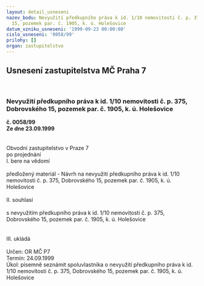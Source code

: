 ```yaml
---
layout: detail_usneseni
nazev_bodu: Nevyužití předkupního práva k id. 1/10 nemovitosti č. p. 375, Dobrovského
  15, pozemek par. č. 1905, k. ú. Holešovice
datum_vzniku_usneseni: '1999-09-23 00:00:00'
cislo_usneseni: '0058/99'
prilohy: []
organ: zastupitelstvo
---
```

<div id="ucUsn_pList" class="usn">
	<span><h2>Usnesení zastupitelstva MČ Praha 7 </h2>
<br></span><div class="standBody">
<span><h3>Nevyužití předkupního práva k id. 1/10 nemovitosti č. p. 375, Dobrovského 15, pozemek par. č. 1905, k. ú. Holešovice</h3></span><div class="center">
		<strong>č. 0058/99</strong><br>
	</div>
<div class="center">
		<strong>Ze dne 23.09.1999</strong><br><br>
	</div>
<br>Obvodní zastupitelstvo v Praze 7<br>po projednání<br>I.	bere na vědomí<br><br> předložený materiál -  Návrh na nevyužití předkupního práva k id. 1/10 nemovitosti č. p. 375, Dobrovského 15, pozemek par. č. 1905, k. ú. Holešovice<br><br>II.	souhlasí <br><br>s nevyužitím předkupního práva k id. 1/10 nemovitosti č. p. 375, Dobrovského 15, pozemek par. č. 1905, k. ú. Holešovice<br><br><br>III.	ukládá <br><br> Určen:	     	OR MČ P7<br>Termín: 24.09.1999<br>Úkol:	písemně seznámit spoluvlastníka o nevyužití předkupního práva k id. 1/10 nemovitosti č. p. 375, Dobrovského 15, pozemek par. č. 1905, k. ú. Holešovice<br>
</div>
</div>